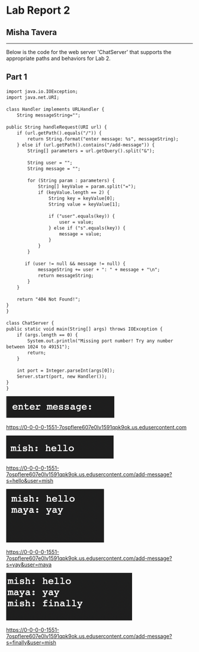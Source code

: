 # Lab Report 2 
## Misha Tavera
---
Below is the code for the web server 'ChatServer' that supports the appropriate paths and behaviors for Lab 2. 
## Part 1

    import java.io.IOException;
    import java.net.URI;

    class Handler implements URLHandler {
        String messageString="";

    public String handleRequest(URI url) {
        if (url.getPath().equals("/")) {
            return String.format("enter message: %s", messageString);
        } else if (url.getPath().contains("/add-message")) {
            String[] parameters = url.getQuery().split("&");

            String user = "";
            String message = "";

            for (String param : parameters) {
                String[] keyValue = param.split("=");
                if (keyValue.length == 2) {
                    String key = keyValue[0];
                    String value = keyValue[1];

                    if ("user".equals(key)) {
                        user = value;
                    } else if ("s".equals(key)) {
                        message = value;
                    }
                }
            }

           if (user != null && message != null) {
                messageString += user + ": " + message + "\n";
                return messageString;
            }
        }

        return "404 Not Found!";
    }
    }

    class ChatServer {
    public static void main(String[] args) throws IOException {
        if (args.length == 0) {
            System.out.println("Missing port number! Try any number between 1024 to 49151");
            return;
        }

        int port = Integer.parseInt(args[0]);
        Server.start(port, new Handler());
    }
    }

![Image](image1LR2.png)

https://0-0-0-0-1551-7ospflere607e0lv1591qpk9ok.us.edusercontent.com

![Image](image2LR2.png)

https://0-0-0-0-1551-7ospflere607e0lv1591qpk9ok.us.edusercontent.com/add-message?s=hello&user=mish

![Image](image3LR2.png)

https://0-0-0-0-1551-7ospflere607e0lv1591qpk9ok.us.edusercontent.com/add-message?s=yay&user=maya

![Image](image4LR2.png)

https://0-0-0-0-1551-7ospflere607e0lv1591qpk9ok.us.edusercontent.com/add-message?s=finally&user=mish

